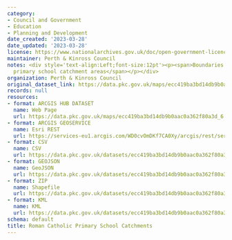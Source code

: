 ```yaml
---
category:
- Council and Government
- Education
- Planning and Development
date_created: '2023-03-28'
date_updated: '2023-03-28'
license: https://www.nationalarchives.gov.uk/doc/open-government-licence/version/3/
maintainer: Perth & Kinross Council
notes: <div style='text-align:Left;font-size:12pt'><p><span>Boundaries for Roman Catholic
  primary school catchment areas</span></p></div>
organization: Perth & Kinross Council
original_dataset_link: https://data.pkc.gov.uk/maps/ecc419ba3bd14db9b0aac0a362f80a3d_6
records: null
resources:
- format: ARCGIS HUB DATASET
  name: Web Page
  url: https://data.pkc.gov.uk/maps/ecc419ba3bd14db9b0aac0a362f80a3d_6
- format: ARCGIS GEOSERVICE
  name: Esri REST
  url: https://services-eu1.arcgis.com/WD0cvOmDKf7CA0Xy/arcgis/rest/services/Roman_Catholic_Primary_School_Catchments/FeatureServer/6
- format: CSV
  name: CSV
  url: https://data.pkc.gov.uk/datasets/ecc419ba3bd14db9b0aac0a362f80a3d_6.csv?where=1=1&outSR=%7B%22latestWkid%22%3A27700%2C%22wkid%22%3A27700%7D
- format: GEOJSON
  name: GeoJSON
  url: https://data.pkc.gov.uk/datasets/ecc419ba3bd14db9b0aac0a362f80a3d_6.geojson?where=1=1&outSR=%7B%22latestWkid%22%3A27700%2C%22wkid%22%3A27700%7D
- format: ZIP
  name: Shapefile
  url: https://data.pkc.gov.uk/datasets/ecc419ba3bd14db9b0aac0a362f80a3d_6.zip?where=1=1&outSR=%7B%22latestWkid%22%3A27700%2C%22wkid%22%3A27700%7D
- format: KML
  name: KML
  url: https://data.pkc.gov.uk/datasets/ecc419ba3bd14db9b0aac0a362f80a3d_6.kml?where=1=1&outSR=%7B%22latestWkid%22%3A27700%2C%22wkid%22%3A27700%7D
schema: default
title: Roman Catholic Primary School Catchments
---
```

